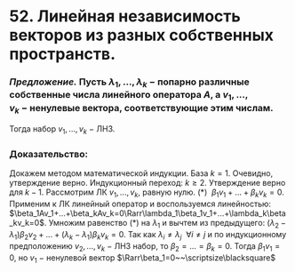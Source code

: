 # 52. Линейная независимость векторов из разных собственных пространств.

### *Предложение.* Пусть $\lambda_1,...,\lambda_k~-~$попарно различные собственные числа линейного оператора $A$, а $v_1,...,v_k~-~$ненулевые вектора, соответствующие этим числам.
Тогда набор $v_1,...,v_k~-~$ЛНЗ.

### Доказательство:
Докажем методом математической индукции.
База $k=1$. Очевидно, утверждение верно.
Индукционный переход: $k\ge2$. Утверждение верно для $k-1$.
Рассмотрим ЛК $v_1,...,v_k$, равную нулю.
$(*)~~\beta_1v_1+...+\beta_kv_k=0$.
Применим к ЛК линейный оператор и воспользуемся линейностью:
$\beta_1Av_1+...+\beta_kAv_k=0\Rarr\lambda_1\beta_1v_1+...+\lambda_k\beta_kv_k=0$.
Умножим равенство $(*)$ на $\lambda_1$ и вычтем из предыдущего:
$(\lambda_2-\lambda_1)\beta_2v_2+...+(\lambda_k-\lambda_1)\beta_kv_k=0$.
Так как $\lambda_i\ne\lambda_j~~\forall i\ne j$ и по индукционному предположению $v_2,...,v_k~-~$ЛНЗ набор, то $\beta_2=...=\beta_k=0$.
Тогда $\beta_1v_1=0$, но $v_1~-~$ненулевой вектор $\Rarr\beta_1=0~~\scriptsize\blacksquare$